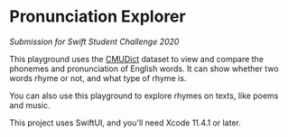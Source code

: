# Pronunciation Explorer
_Submission for Swift Student Challenge 2020_

This playground uses the [CMUDict](https://github.com/cmusphinx/cmudict/) dataset to view and compare the phonemes and pronunciation of English words. It can show whether two words rhyme or not, and what type of rhyme is.

You can also use this playground to explore rhymes on texts, like poems and music.

This project uses SwiftUI, and you'll need Xcode 11.4.1 or later.